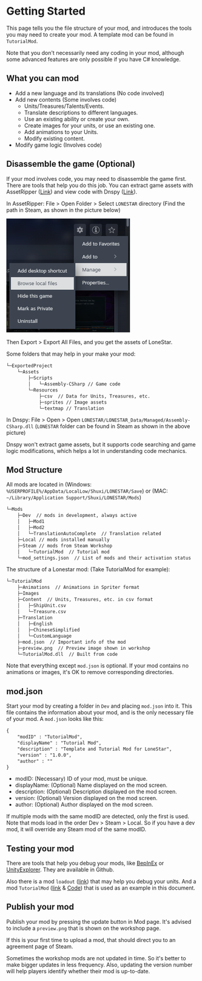 # Getting Started

This page tells you the file structure of your mod, and introduces the tools you may need to create your mod. A template mod can be found in `TutorialMod`.

Note that you don't necessarily need any coding in your mod, although some advanced features are only possible if you have C# knowledge. 

## What you can mod
- Add a new language and its translations (No code involved)
- Add new contents (Some involves code)
    - Units/Treasures/Talents/Events.
    - Translate descriptions to different languages.
    - Use an existing ability or create your own.
    - Create images for your units, or use an existing one.
    - Add animations to your Units.
    - Modify existing content.
- Modify game logic (Involves code)

## Disassemble the game (Optional)
If your mod involves code, you may need to disassemble the game first. There are tools that help you do this job. You can extract game assets with AssetRipper ([Link](https://github.com/AssetRipper/AssetRipper/releases)) and view code with Dnspy ([Link](https://github.com/dnSpy/dnSpy/releases)).

In AssetRipper: File > Open Folder > Select `LONESTAR` directory (Find the path in Steam, as shown in the picture below)

![Alt text](../images/Start1.png)

Then Export > Export All Files, and you get the assets of LoneStar.

Some folders that may help in your make your mod:
```
└─ExportedProject
    └─Assets
        ├─Scripts
        │   └─Assembly-CSharp // Game code
        └─Resources
            ├─csv  // Data for Units, Treasures, etc.
            ├─sprites // Image assets
            └─textmap // Translation
```

In Dnspy: File > Open > Open `LONESTAR/LONESTAR_Data/Managed/Assembly-CSharp.dll` (`LONESTAR` folder can be found in Steam as shown in the above picture)

Dnspy won't extract game assets, but it supports code searching and game logic modifications, which helps a lot in understanding code mechanics.


## Mod Structure
All mods are located in (Windows: `%USERPROFILE%/AppData/LocalLow/Shuxi/LONESTAR/Save`) or (MAC: `~/Library/Application Support/Shuxi/LONESTAR/Mods`) 
```
└─Mods
    ├─Dev  // mods in development, always active
    │   ├─Mod1
    │   ├─Mod2
    │   └─TranslationAutoComplete  // Translation related
    ├─Local // mods installed manually
    ├─Steam // mods from Steam Workshop
    │   └─TutorialMod  // Tutorial mod
    └─mod_settings.json  // List of mods and their activation status
```

The structure of a Lonestar mod: (Take TutorialMod for example): 

```
└─TutorialMod
    ├─Animations  // Animations in Spriter format
    ├─Images
    ├─Content  // Units, Treasures, etc. in csv format
    │   ├─ShipUnit.csv
    │   └─Treasure.csv
    ├─Translation
    │   ├─English
    │   ├─ChineseSimplified
    │   └─CustomLanguage
    ├─mod.json  // Important info of the mod
    ├─preview.png  // Preview image shown in workshop
    └─TutorialMod.dll  // Built from code
```

Note that everything except `mod.json` is optional. If your mod contains no animations or images, it's OK to remove corresponding directories.

## mod.json
Start your mod by creating a folder in `Dev` and placing `mod.json` into it. This file contains the information about your mod, and is the only necessary file of your mod. A `mod.json` looks like this: 

```
{
    "modID" : "TutorialMod",
    "displayName" : "Tutorial Mod",
    "description" : "Template and Tutorial Mod for LoneStar",
    "version" : "1.0.0",
    "author" : ""
}
```

- modID: (Necessary) ID of your mod, must be unique. 
- displayName: (Optional) Name displayed on the mod screen.
- description: (Optional) Description displayed on the mod screen.
- version: (Optional) Version displayed on the mod screen.
- author: (Optional) Author displayed on the mod screen.

If multiple mods with the same modID are detected, only the first is used. Note that mods load in the order Dev > Steam > Local. So if you have a dev mod, it will override any Steam mod of the same modID.

## Testing your mod
There are tools that help you debug your mods, like [BepInEx](https://github.com/BepInEx/BepInEx) or [UnityExplorer](https://github.com/sinai-dev/UnityExplorer). They are available in Github.

Also there is a mod `loadout` ([link](../Loadout)) that may help you debug your units. And a mod `TutorialMod` ([link](../TutotialMod) & [Code](../TutorialMod_code)) that is used as an example in this document.

## Publish your mod
Publish your mod by pressing the update button in Mod page. It's advised to include a `preview.png` that is shown on the workshop page. 

If this is your first time to upload a mod, that should direct you to an agreement page of Steam.

Sometimes the workshop mods are not updated in time. So it's better to make bigger updates in less frequency. Also, updating the version number will help players identify whether their mod is up-to-date.